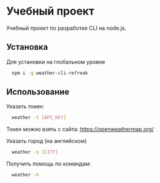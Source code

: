 
# Учебный проект

Учебный проект по разработке CLI на node.js.




## Установка

Для установки на глобальном уровне

```bash
  npm i -g weather-cli-refreak
```


## Использование

Указать токен:

```bash
  weather -t [API_KEY]
```
Токен можно взять с сайта: https://openweathermap.org/

Указать город (на английском)

```bash
  weather -s [CITY]
```

Получить помощь по командам:

```bash
  weather -h
```